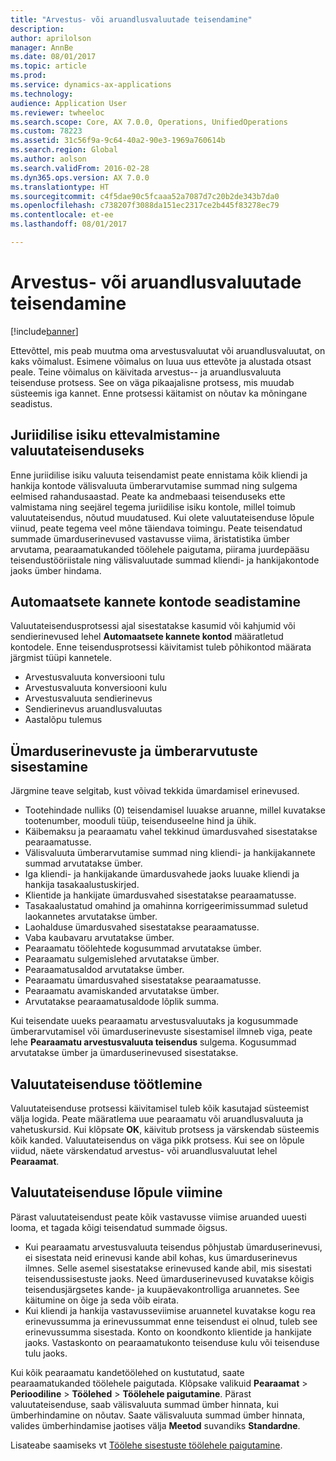 ```yaml
---
title: "Arvestus- või aruandlusvaluutade teisendamine"
description: 
author: aprilolson
manager: AnnBe
ms.date: 08/01/2017
ms.topic: article
ms.prod: 
ms.service: dynamics-ax-applications
ms.technology: 
audience: Application User
ms.reviewer: twheeloc
ms.search.scope: Core, AX 7.0.0, Operations, UnifiedOperations
ms.custom: 78223
ms.assetid: 31c56f9a-9c64-40a2-90e3-1969a760614b
ms.search.region: Global
ms.author: aolson
ms.search.validFrom: 2016-02-28
ms.dyn365.ops.version: AX 7.0.0
ms.translationtype: HT
ms.sourcegitcommit: c4f5dae90c5fcaaa52a7087d7c20b2de343b7da0
ms.openlocfilehash: c738207f3088da151ec2317ce2b445f83278ec79
ms.contentlocale: et-ee
ms.lasthandoff: 08/01/2017

---
```


# <a name="convert-accounting-or-reporting-currencies"></a>Arvestus- või aruandlusvaluutade teisendamine

[!include[banner](../includes/banner.md)]


Ettevõttel, mis peab muutma oma arvestusvaluutat või aruandlusvaluutat, on kaks võimalust. Esimene võimalus on luua uus ettevõte ja alustada otsast peale. Teine võimalus on käivitada arvestus-- ja aruandlusvaluuta teisenduse protsess. See on väga pikaajalisne protsess, mis muudab süsteemis iga kannet. Enne protsessi käitamist on nõutav ka mõningane seadistus.

## <a name="preparing-the-legal-entity-for-currency-conversion"></a>Juriidilise isiku ettevalmistamine valuutateisenduseks
Enne juriidilise isiku valuuta teisendamist peate ennistama kõik kliendi ja hankija kontode välisvaluuta ümberarvutamise summad ning sulgema eelmised rahandusaastad. Peate ka andmebaasi teisenduseks ette valmistama ning seejärel tegema juriidilise isiku kontole, millel toimub valuutateisendus, nõutud muudatused. Kui olete valuutateisenduse lõpule viinud, peate tegema veel mõne täiendava toimingu. Peate teisendatud summade ümarduserinevused vastavusse viima, äristatistika ümber arvutama, pearaamatukanded töölehele paigutama, piirama juurdepääsu teisendustööriistale ning välisvaluutade summad kliendi- ja hankijakontode jaoks ümber hindama.

## <a name="setting-up-accounts-for-automatic-transactions"></a>Automaatsete kannete kontode seadistamine
Valuutateisendusprotsessi ajal sisestatakse kasumid või kahjumid või sendierinevused lehel **Automaatsete kannete kontod** määratletud kontodele. Enne teisendusprotsessi käivitamist tuleb põhikontod määrata järgmist tüüpi kannetele.

-   Arvestusvaluuta konversiooni tulu
-   Arvestusvaluuta konversiooni kulu
-   Arvestusvaluuta sendierinevus
-   Sendierinevus aruandlusvaluutas
-   Aastalõpu tulemus

## <a name="posting-rounding-differences-and-sum-recalculations"></a>Ümarduserinevuste ja ümberarvutuste sisestamine
Järgmine teave selgitab, kust võivad tekkida ümardamisel erinevused.

-   Tootehindade nulliks (0) teisendamisel luuakse aruanne, millel kuvatakse tootenumber, mooduli tüüp, teisenduseelne hind ja ühik.
-   Käibemaksu ja pearaamatu vahel tekkinud ümardusvahed sisestatakse pearaamatusse.
-   Välisvaluuta ümberarvutamise summad ning kliendi- ja hankijakannete summad arvutatakse ümber.
-   Iga kliendi- ja hankijakande ümardusvahede jaoks luuake kliendi ja hankija tasakaalustuskirjed.
-   Klientide ja hankijate ümardusvahed sisestatakse pearaamatusse.
-   Tasakaalustatud omahind ja omahinna korrigeerimissummad suletud laokannetes arvutatakse ümber.
-   Laohalduse ümardusvahed sisestatakse pearaamatusse.
-   Vaba kaubavaru arvutatakse ümber.
-   Pearaamatu töölehtede kogusummad arvutatakse ümber.
-   Pearaamatu sulgemislehed arvutatakse ümber.
-   Pearaamatusaldod arvutatakse ümber.
-   Pearaamatu ümardusvahed sisestatakse pearaamatusse.
-   Pearaamatu avamiskanded arvutatakse ümber.
-   Arvutatakse pearaamatusaldode lõplik summa.

Kui teisendate uueks pearaamatu arvestusvaluutaks ja kogusummade ümberarvutamisel või ümarduserinevuste sisestamisel ilmneb viga, peate lehe **Pearaamatu arvestusvaluuta teisendus** sulgema. Kogusummad arvutatakse ümber ja ümarduserinevused sisestatakse.

## <a name="processing-the-currency-conversion"></a>Valuutateisenduse töötlemine
Valuutateisenduse protsessi käivitamisel tuleb kõik kasutajad süsteemist välja logida. Peate määratlema uue pearaamatu või aruandlusvaluuta ja vahetuskursid. Kui klõpsate **OK**, käivitub protsess ja värskendab süsteemis kõik kanded. Valuutateisendus on väga pikk protsess. Kui see on lõpule viidud, näete värskendatud arvestus- või aruandlusvaluutat lehel **Pearaamat**.

## <a name="completing-the-currency-conversion"></a>Valuutateisenduse lõpule viimine
Pärast valuutateisendust peate kõik vastavusse viimise aruanded uuesti looma, et tagada kõigi teisendatud summade õigsus.

-   Kui pearaamatu arvestusvaluuta teisendus põhjustab ümarduserinevusi, ei sisestata neid erinevusi kande abil kohas, kus ümarduserinevus ilmnes. Selle asemel sisestatakse erinevused kande abil, mis sisestati teisendussisestuste jaoks. Need ümarduserinevused kuvatakse kõigis teisendusjärgsetes kande- ja kuupäevakontrolliga aruannetes. See käitumine on õige ja seda võib eirata.
-   Kui kliendi ja hankija vastavusseviimise aruannetel kuvatakse kogu rea erinevussumma ja erinevussummat enne teisendust ei olnud, tuleb see erinevussumma sisestada. Konto on koondkonto klientide ja hankijate jaoks. Vastaskonto on pearaamatukonto teisenduse kulu või teisenduse tulu jaoks.

Kui kõik pearaamatu kandetöölehed on kustutatud, saate pearaamatukanded töölehele paigutada. Klõpsake valikuid **Pearaamat** &gt; **Perioodiline** &gt; **Töölehed** &gt; **Töölehele paigutamine**. Pärast valuutateisenduse, saab välisvaluuta summad ümber hinnata, kui ümberhindamine on nõutav. Saate välisvaluuta summad ümber hinnata, valides ümberhindamise jaotises välja **Meetod** suvandiks **Standardne**.

Lisateabe saamiseks vt [Töölehe sisestuste töölehele paigutamine](tasks/journalize-posted-journal-entries.md).


